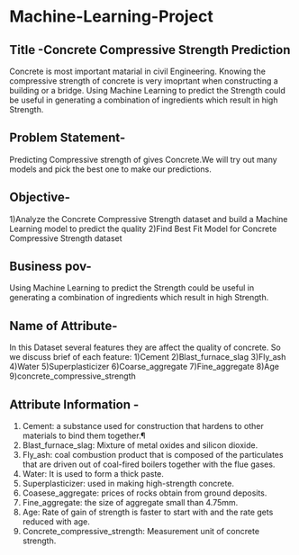 # Machine-Learning-Project
## Title -Concrete Compressive Strength Prediction 
Concrete is most important matarial in civil Engineering. Knowing the compressive strength of concrete is very imoprtant when constructing a building or a bridge. Using Machine Learning to predict the Strength could be useful in generating a combination of ingredients which result in high Strength.

## Problem Statement-
Predicting Compressive strength of gives Concrete.We will try out many models and pick the best one to make our predictions.

## Objective-
1)Analyze the Concrete Compressive Strength dataset and build a Machine Learning model to predict the quality
2)Find Best Fit Model for Concrete Compressive Strength dataset

## Business pov-
Using Machine Learning to predict the Strength could be useful in generating a combination of ingredients which result in high Strength.

## Name of Attribute-
In this Dataset several features they are affect the quality of concrete. So we discuss brief of each feature:
1)Cement 2)Blast_furnace_slag 3)Fly_ash 4)Water 5)Superplasticizer 6)Coarse_aggregate 7)Fine_aggregate 8)Age 9)concrete_compressive_strength

## Attribute Information -
1) Cement: a substance used for construction that hardens to other materials to bind them together.¶
2) Blast_furnace_slag: Mixture of metal oxides and silicon dioxide.
3) Fly_ash: coal combustion product that is composed of the particulates that are driven out of coal-fired boilers together with the flue gases.
4) Water: It is used to form a thick paste.
5) Superplasticizer: used in making high-strength concrete.
6) Coasese_aggregate: prices of rocks obtain from ground deposits.
7) Fine_aggregate: the size of aggregate small than 4.75mm.
8) Age: Rate of gain of strength is faster to start with and the rate gets reduced with age.
9) Concrete_compressive_strength: Measurement unit of concrete strength.
